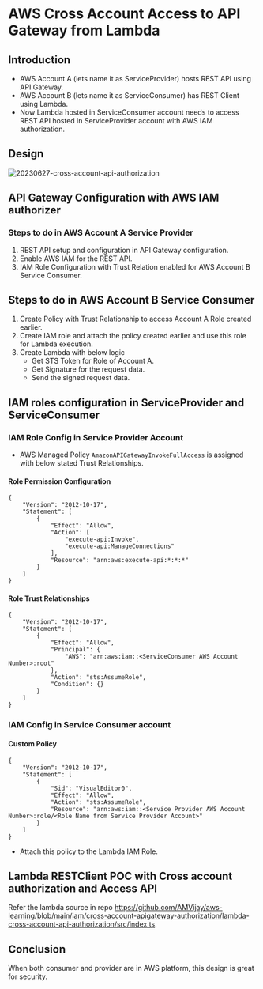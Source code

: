 # AWS Cross Account Access to API Gateway from Lambda

## Introduction
* AWS Account A (lets name it as ServiceProvider) hosts REST API using API Gateway. 
* AWS Account B (lets name it as ServiceConsumer) has REST Client using Lambda. 
* Now Lambda hosted in ServiceConsumer account needs to access REST API hosted in ServiceProvider account with AWS IAM authorization.

## Design

![20230627-cross-account-api-authorization](https://github.com/AMVijay/aws-learning/assets/8252947/958a92cd-350e-4757-ad84-a65832166ca9)

## API Gateway Configuration with AWS IAM authorizer

### Steps to do in AWS Account A Service Provider
1. REST API setup and configuration in API Gateway configuration.
2. Enable AWS IAM for the REST API.
3. IAM Role Configuration with Trust Relation enabled for AWS Account B Service Consumer.

## Steps to do in AWS Account B Service Consumer
1. Create Policy with Trust Relationship to access Account A Role created earlier. 
2. Create IAM role and attach the policy created earlier and use this role for Lambda execution. 
3. Create Lambda with below logic 
    * Get STS Token for Role of Account A.
    * Get Signature for the request data.
    * Send the signed request data. 


## IAM roles configuration in ServiceProvider and ServiceConsumer

### IAM Role Config in Service Provider Account
* AWS Managed Policy `AmazonAPIGatewayInvokeFullAccess` is assigned with below stated Trust Relationships.
#### Role Permission Configuration
```
{
    "Version": "2012-10-17",
    "Statement": [
        {
            "Effect": "Allow",
            "Action": [
                "execute-api:Invoke",
                "execute-api:ManageConnections"
            ],
            "Resource": "arn:aws:execute-api:*:*:*"
        }
    ]
}
```
#### Role Trust Relationships
```
{
    "Version": "2012-10-17",
    "Statement": [
        {
            "Effect": "Allow",
            "Principal": {
                "AWS": "arn:aws:iam::<ServiceConsumer AWS Account Number>:root"
            },
            "Action": "sts:AssumeRole",
            "Condition": {}
        }
    ]
}
```

### IAM Config in Service Consumer account 
#### Custom Policy  
```
{
    "Version": "2012-10-17",
    "Statement": [
        {
            "Sid": "VisualEditor0",
            "Effect": "Allow",
            "Action": "sts:AssumeRole",
            "Resource": "arn:aws:iam::<Service Provider AWS Account Number>:role/<Role Name from Service Provider Account>"
        }
    ]
}
```
* Attach this policy to the Lambda IAM Role.


## Lambda RESTClient POC with Cross account authorization and Access API
Refer the lambda source in repo https://github.com/AMVijay/aws-learning/blob/main/iam/cross-account-apigateway-authorization/lambda-cross-account-api-authorization/src/index.ts. 


## Conclusion
When both consumer and provider are in AWS platform, this design is great for security. 

